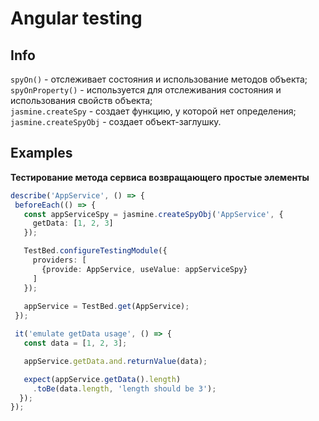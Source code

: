 # Angular testing

## Info
`spyOn()` - отслеживает состояния и использование методов объекта;  
`spyOnProperty()` - используется для отслеживания состояния и использования свойств объекта;  
`jasmine.createSpy` - создает функцию, у которой нет определения;  
`jasmine.createSpyObj` - создает объект-заглушку.  

## Examples

**Тестирование метода сервиса возвращающего простые элементы**   
```ts
describe('AppService', () => {
 beforeEach(() => {
   const appServiceSpy = jasmine.createSpyObj('AppService', {
     getData: [1, 2, 3]
   });

   TestBed.configureTestingModule({
     providers: [
       {provide: AppService, useValue: appServiceSpy}
     ]
   });
  
   appService = TestBed.get(AppService);
 });

 it('emulate getData usage', () => {
   const data = [1, 2, 3];

   appService.getData.and.returnValue(data);

   expect(appService.getData().length)
     .toBe(data.length, 'length should be 3');
  });
});
```
<!--stackedit_data:
eyJoaXN0b3J5IjpbNDk0MDMwODk0XX0=
-->
